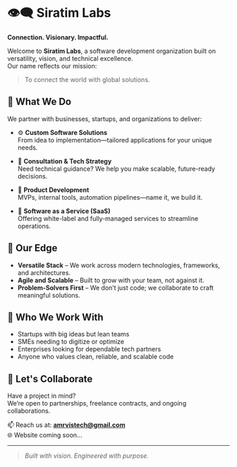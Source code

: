 # 👁️‍🗨️ Siratim Labs

**Connection. Visionary. Impactful.**

Welcome to **Siratim Labs**, a software development organization built on versatility, vision, and technical excellence.  
Our name reflects our mission:

> To connect the world with global solutions.

## 💼 What We Do

We partner with businesses, startups, and organizations to deliver:

- ⚙️ **Custom Software Solutions**  
  From idea to implementation—tailored applications for your unique needs.

- 🧠 **Consultation & Tech Strategy**  
  Need technical guidance? We help you make scalable, future-ready decisions.

- 🧩 **Product Development**  
  MVPs, internal tools, automation pipelines—name it, we build it.

- 🔧 **Software as a Service (SaaS)**  
  Offering white-label and fully-managed services to streamline operations.

## 🚀 Our Edge

- **Versatile Stack** – We work across modern technologies, frameworks, and architectures.
- **Agile and Scalable** – Built to grow with your team, not against it.
- **Problem-Solvers First** – We don’t just code; we collaborate to craft meaningful solutions.

## 🤝 Who We Work With

- Startups with big ideas but lean teams  
- SMEs needing to digitize or optimize  
- Enterprises looking for dependable tech partners  
- Anyone who values clean, reliable, and scalable code

## 🧠 Let's Collaborate

Have a project in mind?  
We’re open to partnerships, freelance contracts, and ongoing collaborations.

📫 Reach us at: **[amrvistech@gmail.com](mailto:amrvistech@gmail.com)**  
🌐 Website coming soon…

---

> *Built with vision. Engineered with purpose.*
